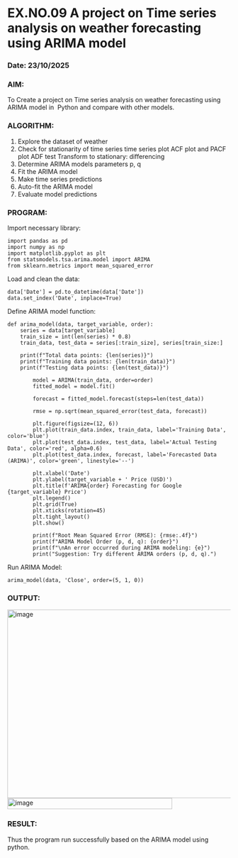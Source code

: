 # EX.NO.09        A project on Time series analysis on weather forecasting using ARIMA model 
### Date: 23/10/2025

### AIM:
To Create a project on Time series analysis on weather forecasting using ARIMA model in  Python and compare with other models.
### ALGORITHM:
1. Explore the dataset of weather 
2. Check for stationarity of time series time series plot
   ACF plot and PACF plot
   ADF test
   Transform to stationary: differencing
3. Determine ARIMA models parameters p, q
4. Fit the ARIMA model
5. Make time series predictions
6. Auto-fit the ARIMA model
7. Evaluate model predictions
### PROGRAM:
Import necessary library:
```
import pandas as pd
import numpy as np
import matplotlib.pyplot as plt
from statsmodels.tsa.arima.model import ARIMA
from sklearn.metrics import mean_squared_error
```
Load and clean the data:
```data = pd.read_csv("GoogleStockPrices.csv")
data['Date'] = pd.to_datetime(data['Date'])
data.set_index('Date', inplace=True)
```
Define ARIMA model function:
```
def arima_model(data, target_variable, order):
    series = data[target_variable]
    train_size = int(len(series) * 0.8)
    train_data, test_data = series[:train_size], series[train_size:]

    print(f"Total data points: {len(series)}")
    print(f"Training data points: {len(train_data)}")
    print(f"Testing data points: {len(test_data)}")

        model = ARIMA(train_data, order=order)
        fitted_model = model.fit()

        forecast = fitted_model.forecast(steps=len(test_data))

        rmse = np.sqrt(mean_squared_error(test_data, forecast))

        plt.figure(figsize=(12, 6))
        plt.plot(train_data.index, train_data, label='Training Data', color='blue')
        plt.plot(test_data.index, test_data, label='Actual Testing Data', color='red', alpha=0.6)
        plt.plot(test_data.index, forecast, label='Forecasted Data (ARIMA)', color='green', linestyle='--')
        
        plt.xlabel('Date')
        plt.ylabel(target_variable + ' Price (USD)')
        plt.title(f'ARIMA{order} Forecasting for Google {target_variable} Price')
        plt.legend()
        plt.grid(True)
        plt.xticks(rotation=45)
        plt.tight_layout()
        plt.show()

        print(f"Root Mean Squared Error (RMSE): {rmse:.4f}")
        print(f"ARIMA Model Order (p, d, q): {order}")
        print(f"\nAn error occurred during ARIMA modeling: {e}")
        print("Suggestion: Try different ARIMA orders (p, d, q).")
```
Run ARIMA Model:
```
arima_model(data, 'Close', order=(5, 1, 0))
```
### OUTPUT:
<img width="901" height="425" alt="image" src="https://github.com/user-attachments/assets/debee141-ad72-4625-aed7-6513bf8872b1" />
<img width="372" height="25" alt="image" src="https://github.com/user-attachments/assets/cd5c698c-568d-4810-b63c-2fe59e8ed10f" />


### RESULT:
Thus the program run successfully based on the ARIMA model using python.
